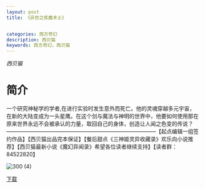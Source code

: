 ```yaml
---
layout: post
title: 《异世之炼魔术士》


categories: 西方奇幻
description: 西贝猫
keywords: 西方奇幻，西贝猫
---
```


*西贝猫*

# 简介

一个研究神秘学的学者,在进行实验时发生意外而死亡。他的灵魂穿越多元宇宙，在新的大陆变成为一头星鹰。在这个剑与魔法与神明的世界中，他要如何使用那在原来世界永远不会被承认的力量，取回自己的身体，创造让人闻之色变的传说？————————————————————————————【起点编辑一组签约作品】【西贝猫出品完本保证】【餐后甜点《三神姬灵异收藏录》欢乐向小说推荐】【西贝猫最新小说《魔幻异闻录》希望各位读者继续支持】【读者群：84522820】

![300 (4)](http://tva2.sinaimg.cn/large/008dGP0Fgy1gtybliyhycj304605k0ss.jpg)

[下载](https://link.jscdn.cn/1drv/aHR0cHM6Ly8xZHJ2Lm1zL3QvcyFBaGU2R2dNWmVFb2poRzFsbklFd0Q2T2oxb2VmP2U9Qnpnb2du.txt)

